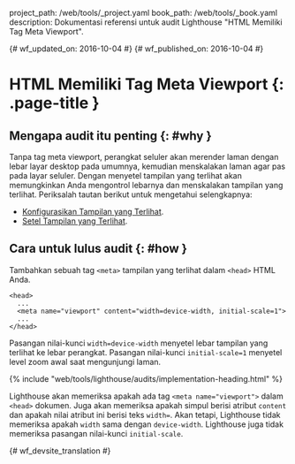project_path: /web/tools/_project.yaml
book_path: /web/tools/_book.yaml
description: Dokumentasi referensi untuk audit Lighthouse "HTML Memiliki Tag Meta Viewport".

{# wf_updated_on: 2016-10-04 #}
{# wf_published_on: 2016-10-04 #}

# HTML Memiliki Tag Meta Viewport {: .page-title }

## Mengapa audit itu penting {: #why }

Tanpa tag meta viewport, perangkat seluler akan merender laman dengan lebar layar desktop
pada umumnya, kemudian menskalakan laman agar pas pada layar seluler. Dengan menyetel
tampilan yang terlihat akan memungkinkan Anda mengontrol lebarnya dan menskalakan tampilan yang terlihat.
Periksalah tautan berikut untuk mengetahui selengkapnya:

* [Konfigurasikan Tampilan yang Terlihat](/speed/docs/insights/ConfigureViewport).
* [Setel Tampilan yang Terlihat](/web/fundamentals/design-and-ux/responsive/#set-the-viewport).

## Cara untuk lulus audit {: #how }

Tambahkan sebuah tag `<meta>` tampilan yang terlihat dalam `<head>` HTML Anda.

    <head>
      ...
      <meta name="viewport" content="width=device-width, initial-scale=1">
      ...
    </head>

Pasangan nilai-kunci `width=device-width` menyetel lebar tampilan yang terlihat ke
lebar perangkat. Pasangan nilai-kunci `initial-scale=1` menyetel level
zoom awal saat mengunjungi laman.

{% include "web/tools/lighthouse/audits/implementation-heading.html" %}

Lighthouse akan memeriksa apakah ada tag `<meta name="viewport">` dalam `<head>`
dokumen. Juga akan memeriksa apakah simpul berisi atribut `content` dan
apakah nilai atribut ini berisi teks `width=`. Akan tetapi,
Lighthouse tidak memeriksa apakah `width` sama dengan `device-width`. Lighthouse juga tidak
memeriksa pasangan nilai-kunci `initial-scale`.


{# wf_devsite_translation #}
